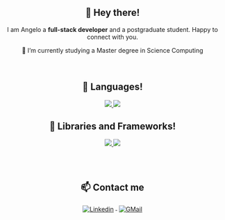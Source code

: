 <h2 align="center">👋 Hey there!</h2>

<p align="center">  
I am Angelo a <strong>full-stack developer</strong> and a postgraduate student. Happy to connect with you.
</p>

<div align="center">
 🌱 I’m currently studying a Master degree in Science Computing
</div>

<br/>
<br/>
   
<h2 align="center">🔭 Languages!</h2>

<p align="center">
  <a href="https://skillicons.dev">
    <img src="https://skillicons.dev/icons?i=js,html,css,mysql,postgres,react,vite,ruby,rails,py,blender,unity,godot&perline=10" />
    <img src="https://skillicons.dev/icons?i=emotion,heroku,styledcomponents,figma,vscode,git,github,blender,unity,godot&perline=10" />

  </a>
</p>

<h2 align="center">🔭 Libraries and Frameworks!</h2>
<p align="center">
  <a href="https://skillicons.dev">
    <img src="https://skillicons.dev/icons?i=js,html,css,mysql,postgres,react,vite,ruby,rails,py,blender,unity,godot&perline=10" />
    <img src="https://skillicons.dev/icons?i=emotion,heroku,styledcomponents,figma,vscode,git,github,blender,unity,godot&perline=10" />
  </a>
</p>
 
 
<br/>
<br/>
 
<h2 align="center">📫 Contact me</h2>

<p align="center">
<a href="https://www.linkedin.com/in/angelo-coronado-m/" target="_blank">
<img src="https://raw.githubusercontent.com/klaasnicolaas/ColoredBadges/master/svg/social/linkedin.svg" alt="Linkedin" style="vertical-align:top; margin:4px">
</a>  
<a href="mailto:angmogollon@gmail.com" target="_blank">
<img src="https://raw.githubusercontent.com/klaasnicolaas/ColoredBadges/prod/svg/social/gmail.svg" alt="GMail" style="vertical-align:top; margin:4px">
</a>
</p>

<!--
**Angelinis/angelinis** is a ✨ _special_ ✨ repository because its `README.md` (this file) appears on your GitHub profile.

Here are some ideas to get you started:

- 🔭 I’m currently working on ...
- 🌱 I’m currently learning ...
- 👯 I’m looking to collaborate on ...
- 🤔 I’m looking for help with ...
- 💬 Ask me about ...
- 📫 How to reach me: ...
- 😄 Pronouns: ...
- ⚡ Fun fact: ...
-->
